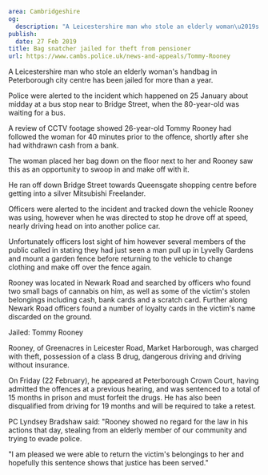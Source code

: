 ```yaml
area: Cambridgeshire
og:
  description: "A Leicestershire man who stole an elderly woman\u2019s handbag in Peterborough city centre has been jailed for more than a year."
publish:
  date: 27 Feb 2019
title: Bag snatcher jailed for theft from pensioner
url: https://www.cambs.police.uk/news-and-appeals/Tommy-Rooney
```

A Leicestershire man who stole an elderly woman's handbag in Peterborough city centre has been jailed for more than a year.

Police were alerted to the incident which happened on 25 January about midday at a bus stop near to Bridge Street, when the 80-year-old was waiting for a bus.

A review of CCTV footage showed 26-year-old Tommy Rooney had followed the woman for 40 minutes prior to the offence, shortly after she had withdrawn cash from a bank.

The woman placed her bag down on the floor next to her and Rooney saw this as an opportunity to swoop in and make off with it.

He ran off down Bridge Street towards Queensgate shopping centre before getting into a silver Mitsubishi Freelander.

Officers were alerted to the incident and tracked down the vehicle Rooney was using, however when he was directed to stop he drove off at speed, nearly driving head on into another police car.

Unfortunately officers lost sight of him however several members of the public called in stating they had just seen a man pull up in Lyvelly Gardens and mount a garden fence before returning to the vehicle to change clothing and make off over the fence again.

Rooney was located in Newark Road and searched by officers who found two small bags of cannabis on him, as well as some of the victim's stolen belongings including cash, bank cards and a scratch card. Further along Newark Road officers found a number of loyalty cards in the victim's name discarded on the ground.

Jailed: Tommy Rooney

Rooney, of Greenacres in Leicester Road, Market Harborough, was charged with theft, possession of a class B drug, dangerous driving and driving without insurance.

On Friday (22 February), he appeared at Peterborough Crown Court, having admitted the offences at a previous hearing, and was sentenced to a total of 15 months in prison and must forfeit the drugs. He has also been disqualified from driving for 19 months and will be required to take a retest.

PC Lyndsey Bradshaw said: "Rooney showed no regard for the law in his actions that day, stealing from an elderly member of our community and trying to evade police.

"I am pleased we were able to return the victim's belongings to her and hopefully this sentence shows that justice has been served."
